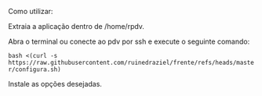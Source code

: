 Como utilizar:

Extraia a aplicação dentro de /home/rpdv.

Abra o terminal ou conecte ao pdv por ssh e execute o seguinte comando:

```bash <(curl -s https://raw.githubusercontent.com/ruinedraziel/frente/refs/heads/master/configura.sh)```

Instale as opções desejadas.
